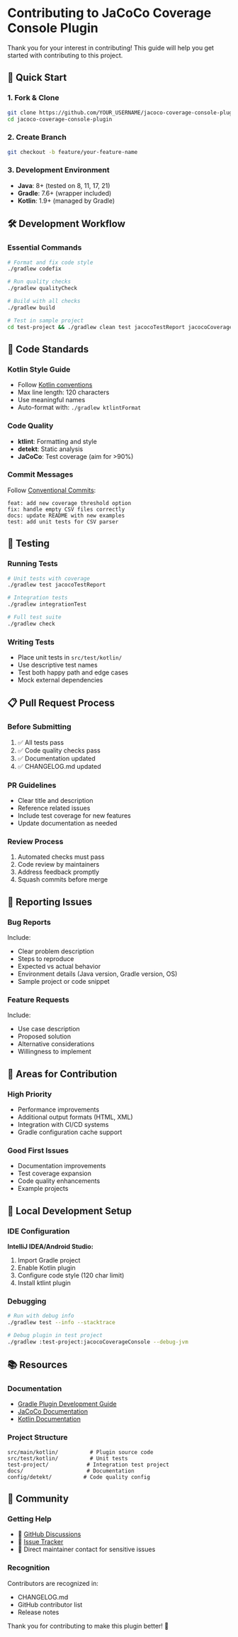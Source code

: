 # Contributing to JaCoCo Coverage Console Plugin

Thank you for your interest in contributing! This guide will help you get started with contributing to this project.

## 🚀 Quick Start

### 1. Fork & Clone
```bash
git clone https://github.com/YOUR_USERNAME/jacoco-coverage-console-plugin.git
cd jacoco-coverage-console-plugin
```

### 2. Create Branch
```bash
git checkout -b feature/your-feature-name
```

### 3. Development Environment
- **Java**: 8+ (tested on 8, 11, 17, 21)
- **Gradle**: 7.6+ (wrapper included)
- **Kotlin**: 1.9+ (managed by Gradle)

## 🛠️ Development Workflow

### Essential Commands
```bash
# Format and fix code style
./gradlew codefix

# Run quality checks
./gradlew qualityCheck

# Build with all checks
./gradlew build

# Test in sample project
cd test-project && ./gradlew clean test jacocoTestReport jacocoCoverageConsole
```

## 📝 Code Standards

### Kotlin Style Guide
- Follow [Kotlin conventions](https://kotlinlang.org/docs/coding-conventions.html)
- Max line length: 120 characters
- Use meaningful names
- Auto-format with: `./gradlew ktlintFormat`

### Code Quality
- **ktlint**: Formatting and style
- **detekt**: Static analysis
- **JaCoCo**: Test coverage (aim for >90%)

### Commit Messages
Follow [Conventional Commits](https://www.conventionalcommits.org/):
```
feat: add new coverage threshold option
fix: handle empty CSV files correctly
docs: update README with new examples
test: add unit tests for CSV parser
```

## 🧪 Testing

### Running Tests
```bash
# Unit tests with coverage
./gradlew test jacocoTestReport

# Integration tests
./gradlew integrationTest

# Full test suite
./gradlew check
```

### Writing Tests
- Place unit tests in `src/test/kotlin/`
- Use descriptive test names
- Test both happy path and edge cases
- Mock external dependencies

## 📋 Pull Request Process

### Before Submitting
1. ✅ All tests pass
2. ✅ Code quality checks pass
3. ✅ Documentation updated
4. ✅ CHANGELOG.md updated

### PR Guidelines
- Clear title and description
- Reference related issues
- Include test coverage for new features
- Update documentation as needed

### Review Process
1. Automated checks must pass
2. Code review by maintainers
3. Address feedback promptly
4. Squash commits before merge

## 🐛 Reporting Issues

### Bug Reports
Include:
- Clear problem description
- Steps to reproduce
- Expected vs actual behavior
- Environment details (Java version, Gradle version, OS)
- Sample project or code snippet

### Feature Requests
Include:
- Use case description
- Proposed solution
- Alternative considerations
- Willingness to implement

## 🎯 Areas for Contribution

### High Priority
- Performance improvements
- Additional output formats (HTML, XML)
- Integration with CI/CD systems
- Gradle configuration cache support

### Good First Issues
- Documentation improvements
- Test coverage expansion
- Code quality enhancements
- Example projects

## 🔧 Local Development Setup

### IDE Configuration
**IntelliJ IDEA/Android Studio:**
1. Import Gradle project
2. Enable Kotlin plugin
3. Configure code style (120 char limit)
4. Install ktlint plugin

### Debugging
```bash
# Run with debug info
./gradlew test --info --stacktrace

# Debug plugin in test project
./gradlew :test-project:jacocoCoverageConsole --debug-jvm
```

## 📚 Resources

### Documentation
- [Gradle Plugin Development Guide](https://docs.gradle.org/current/userguide/custom_plugins.html)
- [JaCoCo Documentation](https://www.jacoco.org/jacoco/trunk/doc/)
- [Kotlin Documentation](https://kotlinlang.org/docs/)

### Project Structure
```
src/main/kotlin/          # Plugin source code
src/test/kotlin/          # Unit tests
test-project/            # Integration test project
docs/                    # Documentation
config/detekt/          # Code quality config
```

## 🤝 Community

### Getting Help
- 💬 [GitHub Discussions](https://github.com/mas0061/jacoco-coverage-console-plugin/discussions)
- 🐛 [Issue Tracker](https://github.com/mas0061/jacoco-coverage-console-plugin/issues)
- 📧 Direct maintainer contact for sensitive issues

### Recognition
Contributors are recognized in:
- CHANGELOG.md
- GitHub contributor list
- Release notes

Thank you for contributing to make this plugin better! 🎉